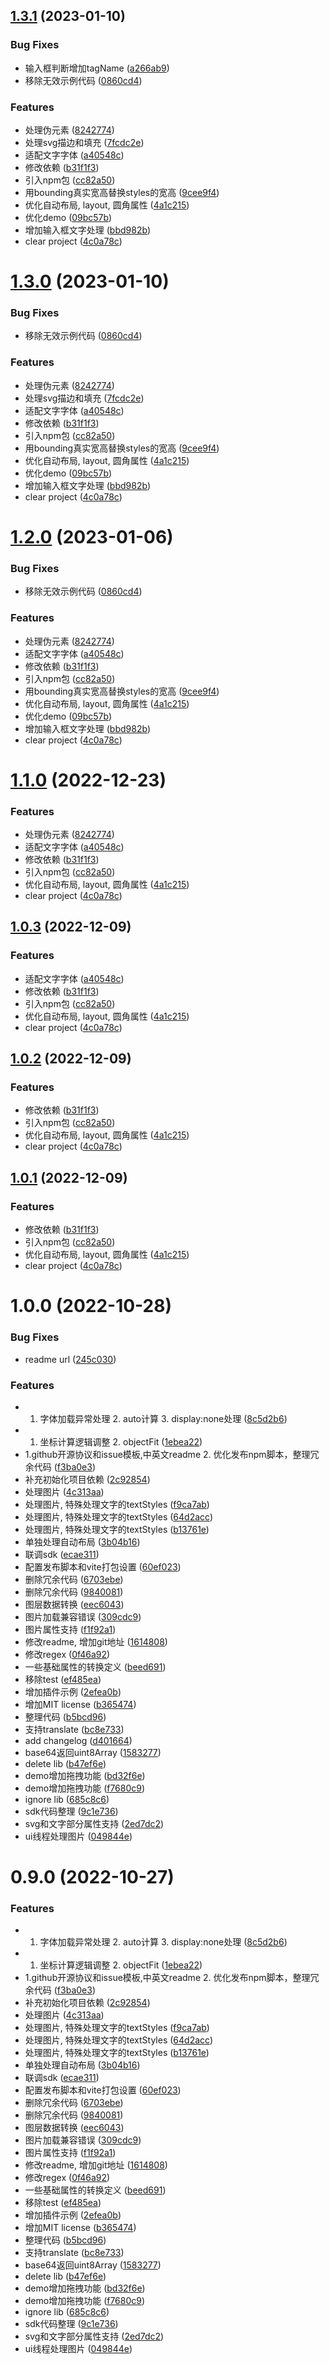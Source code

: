 ## [1.3.1](https://github.com/mastergo-design/html-to-mastergo/compare/v1.0.0...v1.3.1) (2023-01-10)


### Bug Fixes

* 输入框判断增加tagName ([a266ab9](https://github.com/mastergo-design/html-to-mastergo/commit/a266ab91c69f9d8bf96e9c82eccb02ec1b0d8eb1))
* 移除无效示例代码 ([0860cd4](https://github.com/mastergo-design/html-to-mastergo/commit/0860cd4fa3a3ef0e165765689e21c948a7bd553e))


### Features

* 处理伪元素 ([8242774](https://github.com/mastergo-design/html-to-mastergo/commit/8242774c9920340a8ac2e1677d3672bced841796))
* 处理svg描边和填充 ([7fcdc2e](https://github.com/mastergo-design/html-to-mastergo/commit/7fcdc2e053bb800da9ddb812ddc8aa2939226e9c))
* 适配文字字体 ([a40548c](https://github.com/mastergo-design/html-to-mastergo/commit/a40548cbbcaaf4eae2eeb95a7a65cf9b23f6d0f4))
* 修改依赖 ([b31f1f3](https://github.com/mastergo-design/html-to-mastergo/commit/b31f1f3b8ca7b234a98d216cd35b7f1ad82a03c1))
* 引入npm包 ([cc82a50](https://github.com/mastergo-design/html-to-mastergo/commit/cc82a5074e1b6f3a68a4523be843a26823884ad4))
* 用bounding真实宽高替换styles的宽高 ([9cee9f4](https://github.com/mastergo-design/html-to-mastergo/commit/9cee9f473efa0d52f8b3f5c380cee99150423a89))
* 优化自动布局, layout, 圆角属性 ([4a1c215](https://github.com/mastergo-design/html-to-mastergo/commit/4a1c21513db8b44bb12c5713cf3120a32662a678))
* 优化demo ([09bc57b](https://github.com/mastergo-design/html-to-mastergo/commit/09bc57b4dadaaf17b719a568b47eda35e721c094))
* 增加输入框文字处理 ([bbd982b](https://github.com/mastergo-design/html-to-mastergo/commit/bbd982bd20472a86d85e504b37b33206860453c2))
* clear project ([4c0a78c](https://github.com/mastergo-design/html-to-mastergo/commit/4c0a78ccdd0cbca690bcbd1660272496b1b99e3b))



# [1.3.0](https://github.com/mastergo-design/html-to-mastergo/compare/v1.0.0...v1.3.0) (2023-01-10)


### Bug Fixes

* 移除无效示例代码 ([0860cd4](https://github.com/mastergo-design/html-to-mastergo/commit/0860cd4fa3a3ef0e165765689e21c948a7bd553e))


### Features

* 处理伪元素 ([8242774](https://github.com/mastergo-design/html-to-mastergo/commit/8242774c9920340a8ac2e1677d3672bced841796))
* 处理svg描边和填充 ([7fcdc2e](https://github.com/mastergo-design/html-to-mastergo/commit/7fcdc2e053bb800da9ddb812ddc8aa2939226e9c))
* 适配文字字体 ([a40548c](https://github.com/mastergo-design/html-to-mastergo/commit/a40548cbbcaaf4eae2eeb95a7a65cf9b23f6d0f4))
* 修改依赖 ([b31f1f3](https://github.com/mastergo-design/html-to-mastergo/commit/b31f1f3b8ca7b234a98d216cd35b7f1ad82a03c1))
* 引入npm包 ([cc82a50](https://github.com/mastergo-design/html-to-mastergo/commit/cc82a5074e1b6f3a68a4523be843a26823884ad4))
* 用bounding真实宽高替换styles的宽高 ([9cee9f4](https://github.com/mastergo-design/html-to-mastergo/commit/9cee9f473efa0d52f8b3f5c380cee99150423a89))
* 优化自动布局, layout, 圆角属性 ([4a1c215](https://github.com/mastergo-design/html-to-mastergo/commit/4a1c21513db8b44bb12c5713cf3120a32662a678))
* 优化demo ([09bc57b](https://github.com/mastergo-design/html-to-mastergo/commit/09bc57b4dadaaf17b719a568b47eda35e721c094))
* 增加输入框文字处理 ([bbd982b](https://github.com/mastergo-design/html-to-mastergo/commit/bbd982bd20472a86d85e504b37b33206860453c2))
* clear project ([4c0a78c](https://github.com/mastergo-design/html-to-mastergo/commit/4c0a78ccdd0cbca690bcbd1660272496b1b99e3b))



# [1.2.0](https://github.com/mastergo-design/html-to-mastergo/compare/v1.0.0...v1.2.0) (2023-01-06)


### Bug Fixes

* 移除无效示例代码 ([0860cd4](https://github.com/mastergo-design/html-to-mastergo/commit/0860cd4fa3a3ef0e165765689e21c948a7bd553e))


### Features

* 处理伪元素 ([8242774](https://github.com/mastergo-design/html-to-mastergo/commit/8242774c9920340a8ac2e1677d3672bced841796))
* 适配文字字体 ([a40548c](https://github.com/mastergo-design/html-to-mastergo/commit/a40548cbbcaaf4eae2eeb95a7a65cf9b23f6d0f4))
* 修改依赖 ([b31f1f3](https://github.com/mastergo-design/html-to-mastergo/commit/b31f1f3b8ca7b234a98d216cd35b7f1ad82a03c1))
* 引入npm包 ([cc82a50](https://github.com/mastergo-design/html-to-mastergo/commit/cc82a5074e1b6f3a68a4523be843a26823884ad4))
* 用bounding真实宽高替换styles的宽高 ([9cee9f4](https://github.com/mastergo-design/html-to-mastergo/commit/9cee9f473efa0d52f8b3f5c380cee99150423a89))
* 优化自动布局, layout, 圆角属性 ([4a1c215](https://github.com/mastergo-design/html-to-mastergo/commit/4a1c21513db8b44bb12c5713cf3120a32662a678))
* 优化demo ([09bc57b](https://github.com/mastergo-design/html-to-mastergo/commit/09bc57b4dadaaf17b719a568b47eda35e721c094))
* 增加输入框文字处理 ([bbd982b](https://github.com/mastergo-design/html-to-mastergo/commit/bbd982bd20472a86d85e504b37b33206860453c2))
* clear project ([4c0a78c](https://github.com/mastergo-design/html-to-mastergo/commit/4c0a78ccdd0cbca690bcbd1660272496b1b99e3b))



# [1.1.0](https://github.com/mastergo-design/html-to-mastergo/compare/v1.0.0...v1.1.0) (2022-12-23)


### Features

* 处理伪元素 ([8242774](https://github.com/mastergo-design/html-to-mastergo/commit/8242774c9920340a8ac2e1677d3672bced841796))
* 适配文字字体 ([a40548c](https://github.com/mastergo-design/html-to-mastergo/commit/a40548cbbcaaf4eae2eeb95a7a65cf9b23f6d0f4))
* 修改依赖 ([b31f1f3](https://github.com/mastergo-design/html-to-mastergo/commit/b31f1f3b8ca7b234a98d216cd35b7f1ad82a03c1))
* 引入npm包 ([cc82a50](https://github.com/mastergo-design/html-to-mastergo/commit/cc82a5074e1b6f3a68a4523be843a26823884ad4))
* 优化自动布局, layout, 圆角属性 ([4a1c215](https://github.com/mastergo-design/html-to-mastergo/commit/4a1c21513db8b44bb12c5713cf3120a32662a678))
* clear project ([4c0a78c](https://github.com/mastergo-design/html-to-mastergo/commit/4c0a78ccdd0cbca690bcbd1660272496b1b99e3b))



## [1.0.3](https://github.com/mastergo-design/html-to-mastergo/compare/v1.0.0...v1.0.3) (2022-12-09)


### Features

* 适配文字字体 ([a40548c](https://github.com/mastergo-design/html-to-mastergo/commit/a40548cbbcaaf4eae2eeb95a7a65cf9b23f6d0f4))
* 修改依赖 ([b31f1f3](https://github.com/mastergo-design/html-to-mastergo/commit/b31f1f3b8ca7b234a98d216cd35b7f1ad82a03c1))
* 引入npm包 ([cc82a50](https://github.com/mastergo-design/html-to-mastergo/commit/cc82a5074e1b6f3a68a4523be843a26823884ad4))
* 优化自动布局, layout, 圆角属性 ([4a1c215](https://github.com/mastergo-design/html-to-mastergo/commit/4a1c21513db8b44bb12c5713cf3120a32662a678))
* clear project ([4c0a78c](https://github.com/mastergo-design/html-to-mastergo/commit/4c0a78ccdd0cbca690bcbd1660272496b1b99e3b))



## [1.0.2](https://github.com/mastergo-design/html-to-mastergo/compare/v1.0.0...v1.0.2) (2022-12-09)


### Features

* 修改依赖 ([b31f1f3](https://github.com/mastergo-design/html-to-mastergo/commit/b31f1f3b8ca7b234a98d216cd35b7f1ad82a03c1))
* 引入npm包 ([cc82a50](https://github.com/mastergo-design/html-to-mastergo/commit/cc82a5074e1b6f3a68a4523be843a26823884ad4))
* 优化自动布局, layout, 圆角属性 ([4a1c215](https://github.com/mastergo-design/html-to-mastergo/commit/4a1c21513db8b44bb12c5713cf3120a32662a678))
* clear project ([4c0a78c](https://github.com/mastergo-design/html-to-mastergo/commit/4c0a78ccdd0cbca690bcbd1660272496b1b99e3b))



## [1.0.1](https://github.com/mastergo-design/html-to-mastergo/compare/v1.0.0...v1.0.1) (2022-12-09)


### Features

* 修改依赖 ([b31f1f3](https://github.com/mastergo-design/html-to-mastergo/commit/b31f1f3b8ca7b234a98d216cd35b7f1ad82a03c1))
* 引入npm包 ([cc82a50](https://github.com/mastergo-design/html-to-mastergo/commit/cc82a5074e1b6f3a68a4523be843a26823884ad4))
* 优化自动布局, layout, 圆角属性 ([4a1c215](https://github.com/mastergo-design/html-to-mastergo/commit/4a1c21513db8b44bb12c5713cf3120a32662a678))
* clear project ([4c0a78c](https://github.com/mastergo-design/html-to-mastergo/commit/4c0a78ccdd0cbca690bcbd1660272496b1b99e3b))



# 1.0.0 (2022-10-28)


### Bug Fixes

* readme url ([245c030](https://github.com/mastergo-design/html-to-mastergo/commit/245c0308a8ab79135a9698f7fbd35cb013839775))


### Features

* 1. 字体加载异常处理 2. auto计算 3. display:none处理 ([8c5d2b6](https://github.com/mastergo-design/html-to-mastergo/commit/8c5d2b652d715910210035dcbccf9e828d91913c))
* 1. 坐标计算逻辑调整 2. objectFit ([1ebea22](https://github.com/mastergo-design/html-to-mastergo/commit/1ebea227fe759dc07dfab0e23d1f5b772c1f4c96))
* 1.github开源协议和issue模板,中英文readme 2. 优化发布npm脚本，整理冗余代码 ([f3ba0e3](https://github.com/mastergo-design/html-to-mastergo/commit/f3ba0e3dcfc8572a1929160f98a596c9dd9b3ee9))
* 补充初始化项目依赖 ([2c92854](https://github.com/mastergo-design/html-to-mastergo/commit/2c92854259723a7eaffe2a834e60fb04dfa40612))
* 处理图片 ([4c313aa](https://github.com/mastergo-design/html-to-mastergo/commit/4c313aa08bd99bb9e55b2d217fe5513d83f3ed47))
* 处理图片, 特殊处理文字的textStyles ([f9ca7ab](https://github.com/mastergo-design/html-to-mastergo/commit/f9ca7ab9ee06bbf4ed182eb9533e958cc33f89a0))
* 处理图片, 特殊处理文字的textStyles ([64d2acc](https://github.com/mastergo-design/html-to-mastergo/commit/64d2acc3512a3c8f4579e77a8dd0ca23af7ab01f))
* 处理图片, 特殊处理文字的textStyles ([b13761e](https://github.com/mastergo-design/html-to-mastergo/commit/b13761ea1a7e9dfffb39de0e07a2ae4c4b3fd348))
* 单独处理自动布局 ([3b04b16](https://github.com/mastergo-design/html-to-mastergo/commit/3b04b164cad9e42a25007c2890eaad6dfff05eaa))
* 联调sdk ([ecae311](https://github.com/mastergo-design/html-to-mastergo/commit/ecae31118607695f38e146e8827b596d609260cb))
* 配置发布脚本和vite打包设置 ([60ef023](https://github.com/mastergo-design/html-to-mastergo/commit/60ef023efffbba19c54d81e0035e8eade5638926))
* 删除冗余代码 ([6703ebe](https://github.com/mastergo-design/html-to-mastergo/commit/6703ebe5324f4673ad3765d8dbb699a9c9d545c7))
* 删除冗余代码 ([9840081](https://github.com/mastergo-design/html-to-mastergo/commit/9840081447318b4905317593a308d13806d14b3f))
* 图层数据转换 ([eec6043](https://github.com/mastergo-design/html-to-mastergo/commit/eec604369e7e73e9decb669ddfab0f088a6936da))
* 图片加载兼容错误 ([309cdc9](https://github.com/mastergo-design/html-to-mastergo/commit/309cdc913c56b0d7eec3df9fd9417e30fb951a47))
* 图片属性支持 ([f1f92a1](https://github.com/mastergo-design/html-to-mastergo/commit/f1f92a15de79a089a6f3d320e36f5163bce6a9cb))
* 修改readme, 增加git地址 ([1614808](https://github.com/mastergo-design/html-to-mastergo/commit/1614808923fcbd717645638d3e86030477a9ab61))
* 修改regex ([0f46a92](https://github.com/mastergo-design/html-to-mastergo/commit/0f46a92dd85c0746ec1ec44cea41be3e75c4125b))
* 一些基础属性的转换定义 ([beed691](https://github.com/mastergo-design/html-to-mastergo/commit/beed69126b4e2eac4b2b8fd95cf7c2af1094e49f))
* 移除test ([ef485ea](https://github.com/mastergo-design/html-to-mastergo/commit/ef485ea930821ef59b1345700a78f69df775980c))
* 增加插件示例 ([2efea0b](https://github.com/mastergo-design/html-to-mastergo/commit/2efea0b2f267cddca603d60e0e838ecc7d98d51f))
* 增加MIT license ([b365474](https://github.com/mastergo-design/html-to-mastergo/commit/b3654744da58d47426915706eb209580ca9c85a2))
* 整理代码 ([b5bcd96](https://github.com/mastergo-design/html-to-mastergo/commit/b5bcd9643d0882e666e0e40d400d65484f87b609))
* 支持translate ([bc8e733](https://github.com/mastergo-design/html-to-mastergo/commit/bc8e733cc212b3ee8309eb1d0994347aa2a60515))
* add changelog ([d401664](https://github.com/mastergo-design/html-to-mastergo/commit/d401664c5bfe2d17859ba99aba32ea74234011cc))
* base64返回uint8Array ([1583277](https://github.com/mastergo-design/html-to-mastergo/commit/1583277784ad3517d6370805ca8dee7e570b21a0))
* delete lib ([b47ef6e](https://github.com/mastergo-design/html-to-mastergo/commit/b47ef6e8f2d4aa58ff7966fe641f0a6a1074af30))
* demo增加拖拽功能 ([bd32f6e](https://github.com/mastergo-design/html-to-mastergo/commit/bd32f6e27f439f9ed5b90cd87d75244a22d60567))
* demo增加拖拽功能 ([f7680c9](https://github.com/mastergo-design/html-to-mastergo/commit/f7680c96ff33ef00db742bce7ed1bec4a21737db))
* ignore lib ([685c8c6](https://github.com/mastergo-design/html-to-mastergo/commit/685c8c69ecc4e495c5dbcdd53a48d19237cd4375))
* sdk代码整理 ([9c1e736](https://github.com/mastergo-design/html-to-mastergo/commit/9c1e736272fd3925cc1d38bf6c24b1f0fece9022))
* svg和文字部分属性支持 ([2ed7dc2](https://github.com/mastergo-design/html-to-mastergo/commit/2ed7dc289110422b794fbfdf03d69bdd7d8bd1ac))
* ui线程处理图片 ([049844e](https://github.com/mastergo-design/html-to-mastergo/commit/049844ed4388a6538ee09a2ec950298bb2102fd1))



# 0.9.0 (2022-10-27)


### Features

* 1. 字体加载异常处理 2. auto计算 3. display:none处理 ([8c5d2b6](https://github.com/mastergo-design/html-to-mastergo/commit/8c5d2b652d715910210035dcbccf9e828d91913c))
* 1. 坐标计算逻辑调整 2. objectFit ([1ebea22](https://github.com/mastergo-design/html-to-mastergo/commit/1ebea227fe759dc07dfab0e23d1f5b772c1f4c96))
* 1.github开源协议和issue模板,中英文readme 2. 优化发布npm脚本，整理冗余代码 ([f3ba0e3](https://github.com/mastergo-design/html-to-mastergo/commit/f3ba0e3dcfc8572a1929160f98a596c9dd9b3ee9))
* 补充初始化项目依赖 ([2c92854](https://github.com/mastergo-design/html-to-mastergo/commit/2c92854259723a7eaffe2a834e60fb04dfa40612))
* 处理图片 ([4c313aa](https://github.com/mastergo-design/html-to-mastergo/commit/4c313aa08bd99bb9e55b2d217fe5513d83f3ed47))
* 处理图片, 特殊处理文字的textStyles ([f9ca7ab](https://github.com/mastergo-design/html-to-mastergo/commit/f9ca7ab9ee06bbf4ed182eb9533e958cc33f89a0))
* 处理图片, 特殊处理文字的textStyles ([64d2acc](https://github.com/mastergo-design/html-to-mastergo/commit/64d2acc3512a3c8f4579e77a8dd0ca23af7ab01f))
* 处理图片, 特殊处理文字的textStyles ([b13761e](https://github.com/mastergo-design/html-to-mastergo/commit/b13761ea1a7e9dfffb39de0e07a2ae4c4b3fd348))
* 单独处理自动布局 ([3b04b16](https://github.com/mastergo-design/html-to-mastergo/commit/3b04b164cad9e42a25007c2890eaad6dfff05eaa))
* 联调sdk ([ecae311](https://github.com/mastergo-design/html-to-mastergo/commit/ecae31118607695f38e146e8827b596d609260cb))
* 配置发布脚本和vite打包设置 ([60ef023](https://github.com/mastergo-design/html-to-mastergo/commit/60ef023efffbba19c54d81e0035e8eade5638926))
* 删除冗余代码 ([6703ebe](https://github.com/mastergo-design/html-to-mastergo/commit/6703ebe5324f4673ad3765d8dbb699a9c9d545c7))
* 删除冗余代码 ([9840081](https://github.com/mastergo-design/html-to-mastergo/commit/9840081447318b4905317593a308d13806d14b3f))
* 图层数据转换 ([eec6043](https://github.com/mastergo-design/html-to-mastergo/commit/eec604369e7e73e9decb669ddfab0f088a6936da))
* 图片加载兼容错误 ([309cdc9](https://github.com/mastergo-design/html-to-mastergo/commit/309cdc913c56b0d7eec3df9fd9417e30fb951a47))
* 图片属性支持 ([f1f92a1](https://github.com/mastergo-design/html-to-mastergo/commit/f1f92a15de79a089a6f3d320e36f5163bce6a9cb))
* 修改readme, 增加git地址 ([1614808](https://github.com/mastergo-design/html-to-mastergo/commit/1614808923fcbd717645638d3e86030477a9ab61))
* 修改regex ([0f46a92](https://github.com/mastergo-design/html-to-mastergo/commit/0f46a92dd85c0746ec1ec44cea41be3e75c4125b))
* 一些基础属性的转换定义 ([beed691](https://github.com/mastergo-design/html-to-mastergo/commit/beed69126b4e2eac4b2b8fd95cf7c2af1094e49f))
* 移除test ([ef485ea](https://github.com/mastergo-design/html-to-mastergo/commit/ef485ea930821ef59b1345700a78f69df775980c))
* 增加插件示例 ([2efea0b](https://github.com/mastergo-design/html-to-mastergo/commit/2efea0b2f267cddca603d60e0e838ecc7d98d51f))
* 增加MIT license ([b365474](https://github.com/mastergo-design/html-to-mastergo/commit/b3654744da58d47426915706eb209580ca9c85a2))
* 整理代码 ([b5bcd96](https://github.com/mastergo-design/html-to-mastergo/commit/b5bcd9643d0882e666e0e40d400d65484f87b609))
* 支持translate ([bc8e733](https://github.com/mastergo-design/html-to-mastergo/commit/bc8e733cc212b3ee8309eb1d0994347aa2a60515))
* base64返回uint8Array ([1583277](https://github.com/mastergo-design/html-to-mastergo/commit/1583277784ad3517d6370805ca8dee7e570b21a0))
* delete lib ([b47ef6e](https://github.com/mastergo-design/html-to-mastergo/commit/b47ef6e8f2d4aa58ff7966fe641f0a6a1074af30))
* demo增加拖拽功能 ([bd32f6e](https://github.com/mastergo-design/html-to-mastergo/commit/bd32f6e27f439f9ed5b90cd87d75244a22d60567))
* demo增加拖拽功能 ([f7680c9](https://github.com/mastergo-design/html-to-mastergo/commit/f7680c96ff33ef00db742bce7ed1bec4a21737db))
* ignore lib ([685c8c6](https://github.com/mastergo-design/html-to-mastergo/commit/685c8c69ecc4e495c5dbcdd53a48d19237cd4375))
* sdk代码整理 ([9c1e736](https://github.com/mastergo-design/html-to-mastergo/commit/9c1e736272fd3925cc1d38bf6c24b1f0fece9022))
* svg和文字部分属性支持 ([2ed7dc2](https://github.com/mastergo-design/html-to-mastergo/commit/2ed7dc289110422b794fbfdf03d69bdd7d8bd1ac))
* ui线程处理图片 ([049844e](https://github.com/mastergo-design/html-to-mastergo/commit/049844ed4388a6538ee09a2ec950298bb2102fd1))



